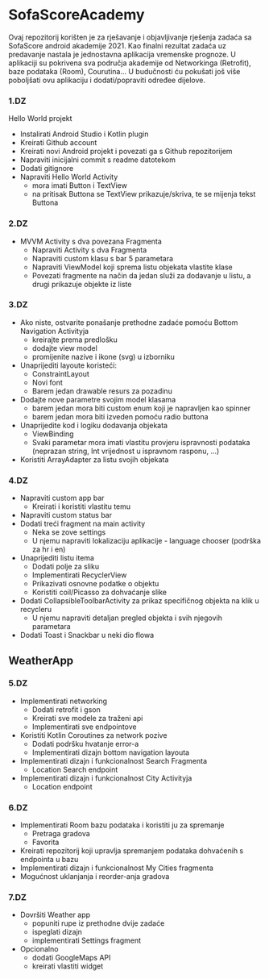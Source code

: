 # SofaScoreAcademy
Ovaj repozitorij korišten je za rješavanje i objavljivanje rješenja zadaća sa SofaScore android akademije 2021.
Kao finalni rezultat zadaća uz predavanje nastala je jednostavna aplikacija vremenske prognoze. U aplikaciji su pokrivena sva područja akademije
od Networkinga (Retrofit), baze podataka (Room), Courutina...
U budučnosti ću pokušati još više poboljšati ovu aplikaciju i dodati/popraviti određee dijelove.

### 1.DZ
Hello World projekt
  - Instalirati Android Studio i Kotlin plugin
  - Kreirati Github account
  - Kreirati novi Android projekt i povezati ga s Github repozitorijem
  - Napraviti inicijalni commit s readme datotekom
  - Dodati gitignore
  - Napraviti Hello World Activity
    - mora imati Button i TextView
    - na pritisak Buttona se TextView prikazuje/skriva, te se mijenja tekst Buttona
    
### 2.DZ
- MVVM Activity s dva povezana Fragmenta
  - Napraviti Activity s dva Fragmenta
  - Napraviti custom klasu s bar 5 parametara 
  - Napraviti ViewModel koji sprema listu objekata vlastite klase
  - Povezati fragmente na način da jedan služi za dodavanje
    u listu, a drugi prikazuje objekte iz liste
    
### 3.DZ
  - Ako niste, ostvarite ponašanje prethodne zadaće pomoću Bottom Navigation Activityja
    - kreirajte prema predlošku
    - dodajte view model
    - promijenite nazive i ikone (svg) u izborniku
  - Unaprijediti layoute koristeći:
    - ConstraintLayout
    - Novi font
    - Barem jedan drawable resurs za pozadinu
  - Dodajte nove parametre svojim model klasama
    - barem jedan mora biti custom enum koji je napravljen kao spinner
    - barem jedan mora biti izveden pomoću radio buttona
  - Unaprijedite kod i logiku dodavanja objekata
    - ViewBinding
    - Svaki parametar mora imati vlastitu provjeru ispravnosti
    podataka (neprazan string, Int vrijednost u ispravnom rasponu, ...)
  - Koristiti ArrayAdapter za listu svojih objekata
  
### 4.DZ
  - Napraviti custom app bar
    - Kreirati i koristiti vlastitu temu
  - Napraviti custom status bar
  - Dodati treći fragment na main activity
    - Neka se zove settings
    - U njemu napraviti lokalizaciju aplikacije - language chooser (podrška za hr i en)
  - Unaprijediti listu itema
    - Dodati polje za sliku
    - Implementirati RecyclerView
    - Prikazivati osnovne podatke o objektu
    - Koristiti coil/Picasso za dohvaćanje slike
  - Dodati CollapsibleToolbarActivity za prikaz specifičnog objekta na klik u recycleru
    - U njemu napraviti detaljan pregled objekta i svih njegovih parametara
  - Dodati Toast i Snackbar u neki dio flowa

## WeatherApp

### 5.DZ
  - Implementirati networking
    - Dodati retrofit i gson
    - Kreirati sve modele za traženi api
    - Implementirati sve endpointove
  - Koristiti Kotlin Coroutines za network pozive
    - Dodati podršku hvatanje error-a
    - Implementirati dizajn bottom navigation layouta
  - Implementirati dizajn i funkcionalnost Search Fragmenta
    - Location Search endpoint
  - Implementirati dizajn i funkcionalnost City Activityja
    - Location endpoint

### 6.DZ
  - Implementirati Room bazu podataka i koristiti ju za spremanje
    - Pretraga gradova
    - Favorita
  - Kreirati repozitorij koji upravlja spremanjem podataka 
      dohvaćenih s endpointa u bazu
  - Implementirati dizajn i funkcionalnost My Cities fragmenta
  - Mogućnost uklanjanja i reorder-anja gradova

### 7.DZ
  - Dovršiti Weather app
    - popuniti rupe iz prethodne dvije zadaće
    - ispeglati dizajn
    - implementirati Settings fragment
  - Opcionalno
    - dodati GoogleMaps API
    - kreirati vlastiti widget
